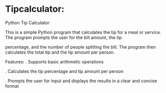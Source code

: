 # Tipcalculator:

Python Tip Calculator

This is a simple Python program that calculates the tip for a meal or service. The program prompts the user for the bill amount, the tip 

percentage, and the number of people splitting the bill. The program then calculates the total tip and the tip amount per person.

Features:
. Supports basic arithmetic operations

. Calculates the tip percentage and tip amount per person

. Prompts the user for input and displays the results in a clear and concise format
